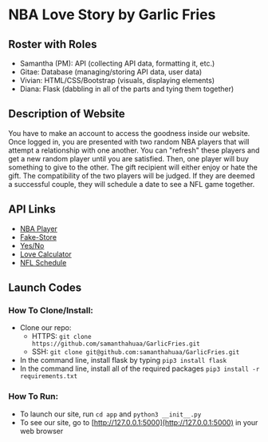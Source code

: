 # NBA Love Story by Garlic Fries

## Roster with Roles
 - Samantha (PM): API (collecting API data, formatting it, etc.)
 - Gitae: Database (managing/storing API data, user data)
 - Vivian: HTML/CSS/Bootstrap (visuals, displaying elements)
 - Diana: Flask (dabbling in all of the parts and tying them together)

## Description of Website
You have to make an account to access the goodness inside our website. Once logged in, you are presented with two random NBA players that will attempt a relationship with one another. You can "refresh" these players and get a new random player until you are satisfied. Then, one player will buy something to give to the other. The gift recipient will either enjoy or hate the gift. The compatibility of the two players will be judged. If they are deemed a successful couple, they will schedule a date to see a NFL game together.

## API Links
- [NBA Player](https://github.com/stuy-softdev/notes-and-code/blob/main/api_kb/411_on_nba.md)
- [Fake-Store](https://github.com/stuy-softdev/notes-and-code/blob/main/api_kb/411_on_Fake-Store.md)
- [Yes/No](https://github.com/stuy-softdev/notes-and-code/blob/main/api_kb/411_on_YesNo.md)
- [Love Calculator](https://github.com/stuy-softdev/notes-and-code/blob/main/api_kb/411_on_LoveCalculator.md)
- [NFL Schedule](https://github.com/stuy-softdev/notes-and-code/blob/main/api_kb/411_on_NFL_Schedule.md)

## Launch Codes
### How To Clone/Install:
 - Clone our repo:
     - HTTPS: `git clone https://github.com/samanthahuaa/GarlicFries.git`
     - SSH: `git clone git@github.com:samanthahuaa/GarlicFries.git`
 - In the command line, install flask by typing `pip3 install flask`
 - In the command line, install all of the required packages `pip3 install -r requirements.txt`
### How To Run:
 - To launch our site, run `cd app` and `python3 __init__.py`
 - To see our site, go to [http://127.0.0.1:5000](http://127.0.0.1:5000) in your web browser
